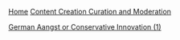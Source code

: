 [Home](/)
[Content Creation Curation and Moderation](/content-creation-curation-and-moderation)

[German Aangst or Conservative Innovation (1)](/german-angst-or-conservative-innovation (1))

<br><br>